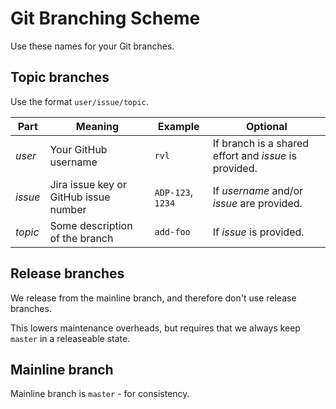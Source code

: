 # Git Branching Scheme

Use these names for your Git branches.

## Topic branches

Use the format `user/issue/topic`.

| Part    | Meaning                               | Example           | Optional                                                  |
|---------|---------------------------------------|-------------------|-----------------------------------------------------------|
| _user_  | Your GitHub username                  | `rvl`             | If branch is a shared effort and _issue_ is provided.     |
| _issue_ | Jira issue key or GitHub issue number | `ADP-123`, `1234` | If _username_ and/or _issue_ are provided. |
| _topic_ | Some description of the branch | `add-foo` | If _issue_ is provided. |

## Release branches

We release from the mainline branch, and therefore don't use release
branches.

This lowers maintenance overheads, but requires that we always keep
`master` in a releaseable state.

## Mainline branch

Mainline branch is `master` - for consistency.
